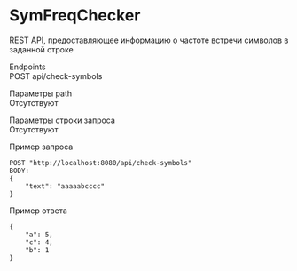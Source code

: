 # SymFreqChecker
REST API, предоставляющее информацию о частоте встречи символов в заданной строке  

Endpoints  
POST api/check-symbols  

Параметры path  
Отсутствуют  

Параметры строки запроса  
Отсутствуют  

Пример запроса  
```
POST "http://localhost:8080/api/check-symbols"
BODY:  
{  
    "text": "aaaaabcccc"  
}  
```
Пример ответа 
```
{  
    "a": 5,  
    "c": 4,  
    "b": 1  
}  
```
